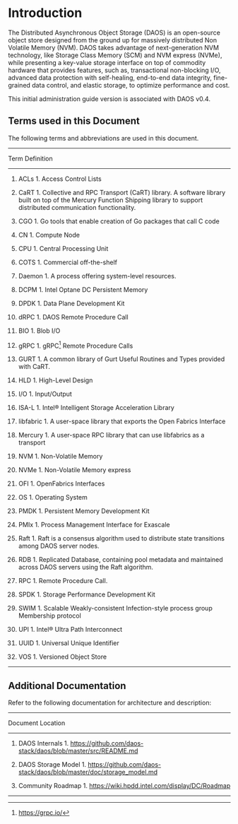Introduction
============

The Distributed Asynchronous Object Storage (DAOS) is an open-source
object store designed from the ground up for massively distributed Non
Volatile Memory (NVM). DAOS takes advantage of next-generation NVM
technology, like Storage Class Memory (SCM) and NVM express (NVMe),
while presenting a key-value storage interface on top of commodity
hardware that provides features, such as, transactional non-blocking
I/O, advanced data protection with self-healing, end-to-end data
integrity, fine-grained data control, and elastic storage, to optimize
performance and cost.

This initial administration guide version is associated with DAOS v0.4.

Terms used in this Document 
----------------------------

The following terms and abbreviations are used in this document.

  -----------------------------------------------------------------------------------------------------------------------------------------------------------------------------------------------
  Term            Definition
  --------------- -------------------------------------------------------------------------------------------------------------------------------------------------------------------------------
  1.  ACLs        1.  Access Control Lists
                  

  1.  CaRT        1.  Collective and RPC Transport (CaRT) library. A software library built on top of the Mercury Function Shipping library to support distributed communication functionality.
                  

  1.  CGO         1.  Go tools that enable creation of Go packages that call C code
                  

  1.  CN          1.  Compute Node
                  

  1.  CPU         1.  Central Processing Unit
                  

  1.  COTS        1.  Commercial off-the-shelf
                  

  1.  Daemon      1.  A process offering system-level resources.
                  

  1.  DCPM        1.  Intel Optane DC Persistent Memory
                  

  1.  DPDK        1.  Data Plane Development Kit
                  

  1.  dRPC        1.  DAOS Remote Procedure Call
                  

  1.  BIO         1.  Blob I/O
                  

  1.  gRPC        1.  gRPC[^1] Remote Procedure Calls
                  

  1.  GURT        1.  A common library of Gurt Useful Routines and Types provided with CaRT.
                  

  1.  HLD         1.  High-Level Design
                  

  1.  I/O         1.  Input/Output
                  

  1.  ISA-L       1.  Intel® Intelligent Storage Acceleration Library
                  

  1.  libfabric   1.  A user-space library that exports the Open Fabrics Interface
                  

  1.  Mercury     1.  A user-space RPC library that can use libfabrics as a transport
                  

  1.  NVM         1.  Non-Volatile Memory
                  

  1.  NVMe        1.  Non-Volatile Memory express
                  

  1.  OFI         1.  OpenFabrics Interfaces
                  

  1.  OS          1.  Operating System
                  

  1.  PMDK        1.  Persistent Memory Development Kit
                  

  1.  PMIx        1.  Process Management Interface for Exascale
                  

  1.  Raft        1.  Raft is a consensus algorithm used to distribute state transitions among DAOS server nodes.
                  

  1.  RDB         1.  Replicated Database, containing pool metadata and maintained across DAOS servers using the Raft algorithm.
                  

  1.  RPC         1.  Remote Procedure Call.
                  

  1.  SPDK        1.  Storage Performance Development Kit
                  

  1.  SWIM        1.  Scalable Weakly-consistent Infection-style process group Membership protocol
                  

  1.  UPI         1.  Intel® Ultra Path Interconnect
                  

  1.  UUID        1.  Universal Unique Identifier
                  

  1.  VOS         1.  Versioned Object Store
                  
  -----------------------------------------------------------------------------------------------------------------------------------------------------------------------------------------------

Additional Documentation
------------------------

Refer to the following documentation for architecture and description:

  ----------------------------------------------------------------------------------------------------
  Document                 Location
  ------------------------ ---------------------------------------------------------------------------
  1.  DAOS Internals       1.  https://github.com/daos-stack/daos/blob/master/src/README.md
                           

  1.  DAOS Storage Model   1.  <https://github.com/daos-stack/daos/blob/master/doc/storage_model.md>
                           

  1.  Community Roadmap    1.  https://wiki.hpdd.intel.com/display/DC/Roadmap
                           
  ----------------------------------------------------------------------------------------------------

[^1]: <https://grpc.io/>
